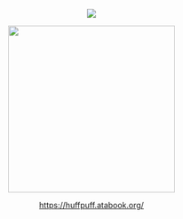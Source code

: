 <p align="center">  
<img src="https://komarev.com/ghpvc/?username=p4rtypoison&style=water&base=1851&label=cookies&color=3EC197"/>
</p>


<div align="center">
<img src="https://file.garden/aFQP9esOHyVvl9zD/holypeak.jpg" width="300"/>

 https://huffpuff.atabook.org/
</div>
 </div>
